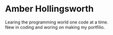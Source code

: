<h1><strong>Amber Hollingsworth</strong></h1>
<p>Learing the programming world one code at a time.<br>
New in coding and woring on making my portfilio.</p> 

<!---
AmberNicole1994/AmberNicole1994 is a ✨ special ✨ repository because its `README.md` (this file) appears on your GitHub profile.
You can click the Preview link to take a look at your changes.
--->
